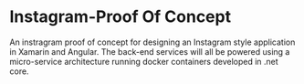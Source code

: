 # Instagram-Proof Of Concept
An instragram proof of concept for designing an Instagram style application in Xamarin and Angular. The back-end services will all be powered using a micro-service architecture running docker containers developed in .net core.
